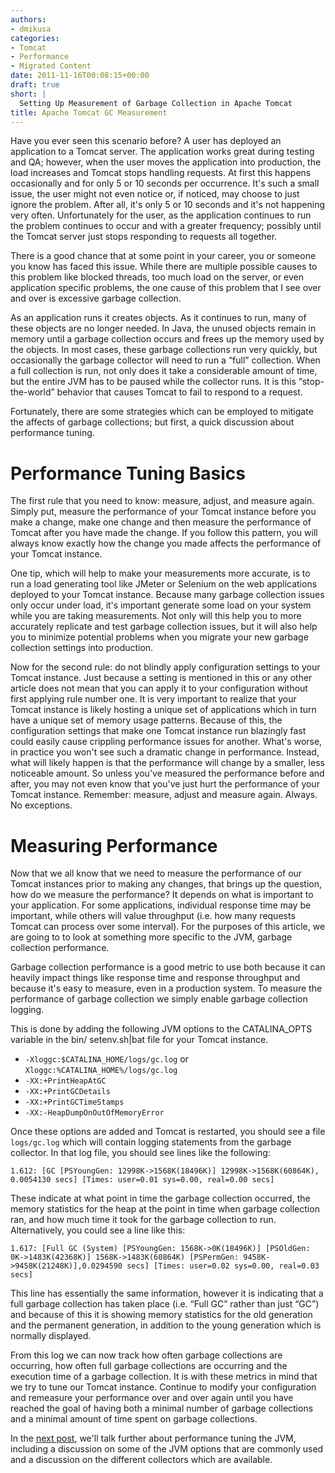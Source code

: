 ```yaml
---
authors:
- dmikusa
categories:
- Tomcat
- Performance
- Migrated Content
date: 2011-11-16T00:08:15+00:00
draft: true
short: |
  Setting Up Measurement of Garbage Collection in Apache Tomcat
title: Apache Tomcat GC Measurement
---
```


Have you ever seen this scenario before? A user has deployed an application to a Tomcat server. The application works great during testing and QA; however, when the user moves the application into production, the load increases and Tomcat stops handling requests. At first this happens occasionally and for only 5 or 10 seconds per occurrence. It's such a small issue, the user might not even notice or, if noticed, may choose to just ignore the problem. After all, it's only 5 or 10 seconds and it's not happening very often. Unfortunately for the user, as the application continues to run the problem continues to occur and with a greater frequency; possibly until the Tomcat server just stops responding to requests all together.

There is a good chance that at some point in your career, you or someone you know has faced this issue. While there are multiple possible causes to this problem like blocked threads, too much load on the server, or even application specific problems, the one cause of this problem that I see over and over is excessive garbage collection.

As an application runs it creates objects. As it continues to run, many of these objects are no longer needed. In Java, the unused objects remain in memory until a garbage collection occurs and frees up the memory used by the objects. In most cases, these garbage collections run very quickly, but occasionally the garbage collector will need to run a “full” collection. When a full collection is run, not only does it take a considerable amount of time, but the entire JVM has to be paused while the collector runs. It is this “stop-the-world” behavior that causes Tomcat to fail to respond to a request.

Fortunately, there are some strategies which can be employed to mitigate the affects of garbage collections; but first, a quick discussion about performance tuning.

# Performance Tuning Basics

The first rule that you need to know: measure, adjust, and measure again. Simply put, measure the performance of your Tomcat instance before you make a change, make one change and then measure the performance of Tomcat after you have made the change. If you follow this pattern, you will always know exactly how the change you made affects the performance of your Tomcat instance.

One tip, which will help to make your measurements more accurate, is to run a load generating tool like JMeter or Selenium on the web applications deployed to your Tomcat instance. Because many garbage collection issues only occur under load, it's important generate some load on your system while you are taking measurements. Not only will this help you to more accurately replicate and test garbage collection issues, but it will also help you to minimize potential problems when you migrate your new garbage collection settings into production.

Now for the second rule: do not blindly apply configuration settings to your Tomcat instance. Just because a setting is mentioned in this or any other article does not mean that you can apply it to your configuration without first applying rule number one. It is very important to realize that your Tomcat instance is likely hosting a unique set of applications which in turn have a unique set of memory usage patterns. Because of this, the configuration settings that make one Tomcat instance run blazingly fast could easily cause crippling performance issues for another. What's worse, in practice you won't see such a dramatic change in performance. Instead, what will likely happen is that the performance will change by a smaller, less noticeable amount. So unless you've measured the performance before and after, you may not even know that you've just hurt the performance of your Tomcat instance. Remember: measure, adjust and measure again. Always. No exceptions.

# Measuring Performance

Now that we all know that we need to measure the performance of our Tomcat instances prior to making any changes, that brings up the question, how do we measure the performance? It depends on what is important to your application. For some applications, individual response time may be important, while others will value throughput (i.e. how many requests Tomcat can process over some interval). For the purposes of this article, we are going to to look at something more specific to the JVM, garbage collection performance.

Garbage collection performance is a good metric to use both because it can heavily impact things like response time and response throughput and because it's easy to measure, even in a production system. To measure the performance of garbage collection we simply enable garbage collection logging.

This is done by adding the following JVM options to the CATALINA_OPTS variable in the bin/ setenv.sh|bat file for your Tomcat instance.

  *  `-Xloggc:$CATALINA_HOME/logs/gc.log` or   `Xloggc:%CATALINA_HOME%/logs/gc.log`
  *  `-XX:+PrintHeapAtGC`
  *  `-XX:+PrintGCDetails`
  *  `-XX:+PrintGCTimeStamps`
  *  `-XX:-HeapDumpOnOutOfMemoryError`

Once these options are added and Tomcat is restarted, you should see a file `logs/gc.log` which will contain logging statements from the garbage collector. In that log file, you should see lines like the following:

`1.612: [GC [PSYoungGen: 12998K->1568K(18496K)] 12998K->1568K(60864K), 0.0054130 secs] [Times: user=0.01 sys=0.00, real=0.00 secs]`

These indicate at what point in time the garbage collection occurred, the memory statistics for the heap at the point in time when garbage collection ran, and how much time it took for the garbage collection to run. Alternatively, you could see a line like this:

`1.617: [Full GC (System) [PSYoungGen: 1568K->0K(18496K)] [PSOldGen: 0K->1483K(42368K)] 1568K->1483K(60864K) [PSPermGen: 9458K->9458K(21248K)],0.0294590 secs] [Times: user=0.02 sys=0.00, real=0.03 secs]`

This line has essentially the same information, however it is indicating that a full garbage collection has taken place (i.e. “Full GC” rather than just “GC”) and because of this it is showing memory statistics for the old generation and the permanent generation, in addition to the young generation which is normally displayed.

From this log we can now track how often garbage collections are occurring, how often full garbage collections are occurring and the execution time of a garbage collection. It is with these metrics in mind that we try to tune our Tomcat instance. Continue to modify your configuration and remeasure your performance over and over again until you have reached the goal of having both a minimal number of garbage collections and a minimal amount of time spent on garbage collections.

In the [next post](../tomcat-tuning), we'll talk further about performance tuning the JVM, including a discussion on some of the JVM options that are commonly used and a discussion on the different collectors which are available.